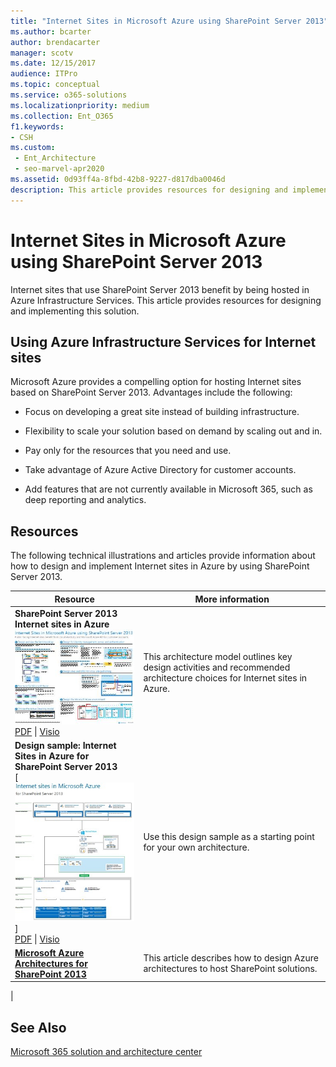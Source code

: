 ```yaml
---
title: "Internet Sites in Microsoft Azure using SharePoint Server 2013"
ms.author: bcarter
author: brendacarter
manager: scotv
ms.date: 12/15/2017
audience: ITPro
ms.topic: conceptual
ms.service: o365-solutions
ms.localizationpriority: medium
ms.collection: Ent_O365
f1.keywords:
- CSH
ms.custom: 
 - Ent_Architecture
 - seo-marvel-apr2020
ms.assetid: 0d93ff4a-8fbd-42b8-9227-d817dba0046d
description: This article provides resources for designing and implementing SharePoint Server 2013 Internet sites hosted in Azure Infrastructure Services.
---
```


# Internet Sites in Microsoft Azure using SharePoint Server 2013

 Internet sites that use SharePoint Server 2013 benefit by being hosted in Azure Infrastructure Services. This article provides resources for designing and implementing this solution.

## Using Azure Infrastructure Services for Internet sites

Microsoft Azure provides a compelling option for hosting Internet sites based on SharePoint Server 2013. Advantages include the following:

- Focus on developing a great site instead of building infrastructure.

- Flexibility to scale your solution based on demand by scaling out and in.

- Pay only for the resources that you need and use.

- Take advantage of Azure Active Directory for customer accounts.

- Add features that are not currently available in Microsoft 365, such as deep reporting and analytics.

## Resources

The following technical illustrations and articles provide information about how to design and implement Internet sites in Azure by using SharePoint Server 2013.

|Resource|More information|
|---|---|
|**SharePoint Server 2013 Internet sites in Azure** <br/> [![Image of Internet sites in Azure using SharePoint.](../media/MS-AZ-SPInternetSites.jpg)](https://go.microsoft.com/fwlink/p/?LinkId=392552) <br/> [PDF](https://go.microsoft.com/fwlink/p/?LinkId=392552) \| [Visio](https://go.microsoft.com/fwlink/p/?LinkId=392551)|This architecture model outlines key design activities and recommended architecture choices for Internet sites in Azure.|
|**Design sample: Internet Sites in Azure for SharePoint Server 2013** <br/> [![Image of the Design sample: Internet sites in Microsoft Azure for SharePoint 2013.](../media/MS-AZ-InternetSitesDesignSample.jpg)] <br/> [PDF](https://go.microsoft.com/fwlink/p/?LinkId=392549)  \| [Visio](https://go.microsoft.com/fwlink/p/?LinkId=392548)|Use this design sample as a starting point for your own architecture.|
|**[Microsoft Azure Architectures for SharePoint 2013](microsoft-azure-architectures-for-sharepoint-2013.md)** <br/> |This article describes how to design Azure architectures to host SharePoint solutions.|
|

## See Also

[Microsoft 365 solution and architecture center](../solutions/index.yml)